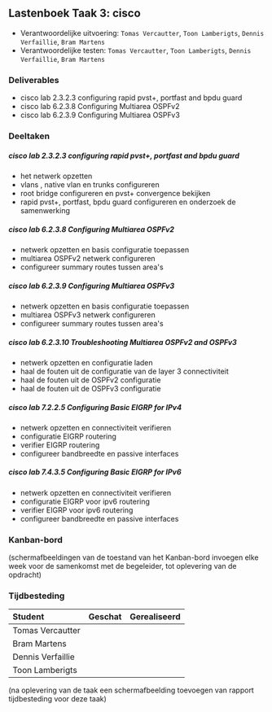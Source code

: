 ## Lastenboek Taak 3: cisco

* Verantwoordelijke uitvoering: `Tomas Vercautter`, `Toon Lamberigts`, `Dennis Verfaillie`, `Bram Martens`
* Verantwoordelijke testen: `Tomas Vercautter`, `Toon Lamberigts`, `Dennis Verfaillie`, `Bram Martens`

### Deliverables

* cisco lab 2.3.2.3 configuring rapid pvst+, portfast and bpdu guard
* cisco lab 6.2.3.8 Configuring Multiarea OSPFv2
* cisco lab 6.2.3.9 Configuring Multiarea OSPFv3

### Deeltaken

##### cisco lab 2.3.2.3 configuring rapid pvst+, portfast and bpdu guard
* het netwerk opzetten
* vlans , native vlan en trunks configureren
* root bridge configureren en pvst+ convergence bekijken
* rapid pvst+, portfast, bpdu guard configureren en onderzoek de samenwerking

##### cisco lab 6.2.3.8 Configuring Multiarea OSPFv2
* netwerk opzetten en basis configuratie toepassen
* multiarea OSPFv2 netwerk configureren
* configureer summary routes tussen area's

##### cisco lab 6.2.3.9 Configuring Multiarea OSPFv3
* netwerk opzetten en basis configuratie toepassen
* multiarea OSPFv3 netwerk configureren
* configureer summary routes tussen area's

##### cisco lab 6.2.3.10 Troubleshooting Multiarea OSPFv2 and OSPFv3
* netwerk opzetten en configuratie laden
* haal de fouten uit de configuratie van de layer 3 connectiviteit
* haal de fouten uit de OSPFv2 configuratie
* haal de fouten uit de OSPFv3 configuratie

##### cisco lab 7.2.2.5 Configuring Basic EIGRP for IPv4
* netwerk opzetten en connectiviteit verifieren
* configuratie EIGRP routering
* verifier EIGRP routering
* configureer bandbreedte en passive interfaces

##### cisco lab 7.4.3.5 Configuring Basic EIGRP for IPv6
* netwerk opzetten en connectiviteit verifieren
* configuratie EIGRP voor ipv6 routering
* verifier EIGRP voor ipv6 routering
* configureer bandbreedte en passive interfaces

### Kanban-bord

(schermafbeeldingen van de toestand van het Kanban-bord invoegen elke week voor de samenkomst met de begeleider, tot oplevering van de opdracht)

### Tijdbesteding

| Student  | Geschat | Gerealiseerd |
| :---     |    ---: |         ---: |
| Tomas Vercautter | | |
| Bram Martens | | |
| Dennis Verfaillie | | |
| Toon Lamberigts | | |

(na oplevering van de taak een schermafbeelding toevoegen van rapport tijdbesteding voor deze taak)
